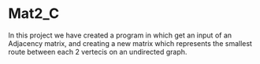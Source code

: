 # Mat2_C
In this project we have created a program in which get an input of an Adjacency matrix, and creating a new matrix which represents the smallest route between each 2  vertecis on an undirected graph.
